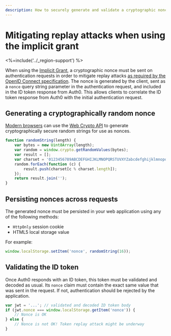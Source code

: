 ```yaml
---
description: How to securely generate and validate a cryptographic nonce for use with the implicit grant
---
```


# Mitigating replay attacks when using the implicit grant
<%=include('../_region-support') %>

When using the [Implicit Grant](../grant/implicit), a cryptographic nonce must be sent on authentication requests in order to mitigate replay attacks [as required by the OpenID Connect specification](https://openid.net/specs/openid-connect-core-1_0.html#ImplicitAuthRequest).
The nonce is generated by the client, sent as a `nonce` query string parameter in the authentication request, and included in the ID token response from Auth0.
This allows clients to correlate the ID token response from Auth0 with the initial authentication request.

## Generating a cryptographically random nonce

[Modern browsers](http://caniuse.com/#feat=cryptography) can use the [Web Crypto API](https://www.w3.org/TR/WebCryptoAPI/) to generate cryptographically secure random strings for use as nonces.

```js
function randomString(length) {
    var bytes = new Uint8Array(length);
    var random = window.crypto.getRandomValues(bytes);
    var result = [];
    var charset = '0123456789ABCDEFGHIJKLMNOPQRSTUVXYZabcdefghijklmnopqrstuvwxyz-._~'
    random.forEach(function (c) {
        result.push(charset[c % charset.length]);
    });
    return result.join('');
}
```

## Persisting nonces across requests

The generated nonce must be persisted in your web application using any of the following methods:

* `HttpOnly` session cookie
* HTML5 local storage value

For example:

```js
window.localStorage.setItem('nonce', randomString(16));
```

## Validating the ID token

Once Auth0 responds with an ID token, this token must be validated and decoded as usual.
Its `nonce` claim must contain the exact same value that was sent in the request.
If not, authentication should be rejected by the application.

```js
var jwt = '...'; // validated and decoded ID token body
if (jwt.nonce === window.localStorage.getItem('nonce')) {
    // Nonce is OK
} else {
    // Nonce is not OK! Token replay attack might be underway
}
```